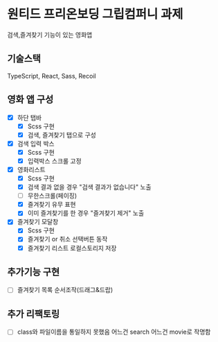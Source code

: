 # 원티드 프리온보딩 그립컴퍼니 과제

검색,즐겨찾기 기능이 있는 영화앱

## 기술스택

TypeScript, React, Sass, Recoil


## 영화 앱 구성
- [x] 하단 탭바
  - [x] Scss 구현
  - [x] 검색, 즐겨찾기 탭으로 구성
- [x] 검색 입력 박스
  - [x] Scss 구현
  - [x] 입력박스 스크롤 고정
- [x] 영화리스트
  - [x] Scss 구현
  - [x] 검색 결과 없을 경우 "검색 결과가 없습니다" 노출
  - [ ] 무한스크롤(페이징)
  - [x] 즐겨찾기 유무 표현
  - [x] 이미 즐겨찾기를 한 경우 "즐겨찾기 제거" 노출
- [x] 즐겨찾기 모달창
  - [x] Scss 구현
  - [x] 즐겨찾기 or 취소 선택버튼 동작
  - [x] 즐겨찾기 리스트 로컬스토리지 저장

## 추가기능 구현
- [ ] 즐겨찾기 목록 순서조작(드래그&드랍)

## 추가 리팩토링
- [ ] class와 파일이름을 통일하지 못했음 어느건 search 어느건 movie로 작명함

